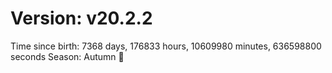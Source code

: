 # Version: v20.2.2
Time since birth: 7368 days, 176833 hours, 10609980 minutes, 636598800 seconds
Season: Autumn 🍁
